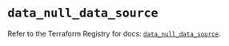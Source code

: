 # `data_null_data_source`

Refer to the Terraform Registry for docs: [`data_null_data_source`](https://registry.terraform.io/providers/hashicorp/null/3.2.2/docs/data-sources/data_source).
